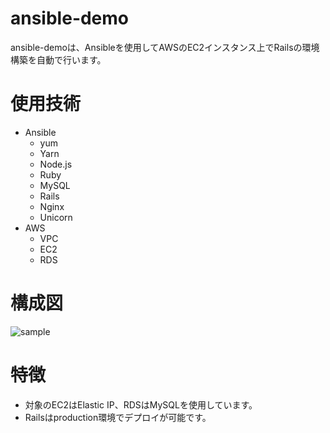 # ansible-demo
ansible-demoは、Ansibleを使用してAWSのEC2インスタンス上でRailsの環境構築を自動で行います。  
# 使用技術
- Ansible
  - yum
  - Yarn
  - Node.js
  - Ruby
  - MySQL
  - Rails
  - Nginx
  - Unicorn
- AWS
  - VPC
  - EC2
  - RDS
# 構成図
![sample]()  
# 特徴
- 対象のEC2はElastic IP、RDSはMySQLを使用しています。
- Railsはproduction環境でデプロイが可能です。
